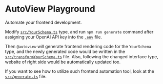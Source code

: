 # AutoView Playground
Automate your frontend development.

Modify [`src/YourSchema.ts`](./src/YourSchema.ts) type, and run `npm run generate` command after assigning your OpenAI API key into the [`.env`](./.env) file.

Then `@autoview` will generate frontend rendering code for the `YourSchema` type, and the newly generated code would be written in the [`src/transformYourSchema.ts`](./src/transformYourSchema.ts) file. Also, following the changed interface type, website of right side would be automatically updated too.

If you want to see how to utilize such frontend automation tool, look at the [`src/generate.ts`](./src/generate.ts) file.
